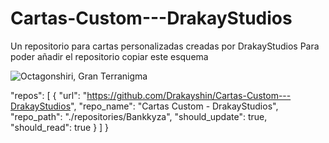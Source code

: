# Cartas-Custom---DrakayStudios
Un repositorio para cartas personalizadas creadas por DrakayStudios
Para poder añadir el repositorio copiar este esquema

![Octagonshiri, Gran Terranigma](https://github.com/Drakayshin/Cartas-Custom---DrakayStudios/assets/96027721/b5056239-4980-4348-8879-db6ab405b04d)


   "repos": [
      {
         "url": "https://github.com/Drakayshin/Cartas-Custom---DrakayStudios",
         "repo_name": "Cartas Custom - DrakayStudios",
         "repo_path": "./repositories/Bankkyza",
         "should_update": true,
         "should_read": true
      }
	]
}

